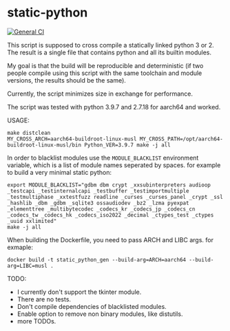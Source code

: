 # static-python

[![General CI](https://github.com/sagimor6/static-python/workflows/General%20CI/badge.svg)](https://github.com/sagimor6/static-python/actions/workflows/general-ci.yml)

This script is supposed to cross compile a statically linked python 3 or 2.
The result is a single file that contains python and all its builtin modules.

My goal is that the build will be reproducible and deterministic
(if two people compile using this script with the same toolchain and module versions, the results should be the same).

Currently, the script minimizes size in exchange for performance.

The script was tested with python 3.9.7 and 2.7.18 for aarch64 and worked.

USAGE:
```
make distclean
MY_CROSS_ARCH=aarch64-buildroot-linux-musl MY_CROSS_PATH=/opt/aarch64-buildroot-linux-musl/bin Python_VER=3.9.7 make -j all
```

In order to blacklist modules use the ``MODULE_BLACKLIST`` environment variable, which is a list of module names seperated by spaces.
for example to build a very minimal static python:
```
export MODULE_BLACKLIST="gdbm dbm crypt _xxsubinterpreters audioop _testcapi _testinternalcapi _testbuffer _testimportmultiple _testmultiphase _xxtestfuzz readline _curses _curses_panel _crypt _ssl _hashlib _dbm _gdbm _sqlite3 ossaudiodev _bz2 _lzma pyexpat _elementtree _multibytecodec _codecs_kr _codecs_jp _codecs_cn _codecs_tw _codecs_hk _codecs_iso2022 _decimal _ctypes_test _ctypes _uuid xxlimited"
make -j all
```

When building the Dockerfile, you need to pass ARCH and LIBC args. for exmaple:
```
docker build -t static_python_gen --build-arg=ARCH=aarch64 --build-arg=LIBC=musl .
```

TODO:
- I currently don't support the tkinter module.
- There are no tests.
- Don't compile dependencies of blacklisted modules.
- Enable option to remove non binary modules, like distutils.
- more TODOs.

